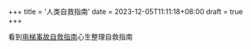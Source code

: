 +++
title = '人类自救指南'
date = 2023-12-05T11:11:18+08:00
draft = true
+++

看到[电梯事故自救指南](https://mp.weixin.qq.com/s/2oY2P1NLVCJuj0E4L3uKIQ)心生整理自救指南
